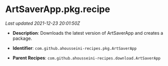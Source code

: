 # ArtSaverApp.pkg.recipe

_Last updated 2021-12-23 20:01:50Z_

- **Description**: Downloads the latest version of ArtSaverApp and creates a package.

- **Identifier**: `com.github.ahousseini-recipes.pkg.ArtSaverApp`

- **Parent Recipes**: `com.github.ahousseini-recipes.download.ArtSaverApp`
